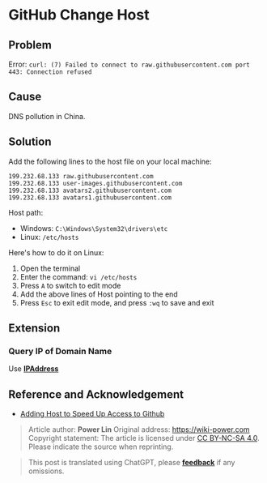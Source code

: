 # GitHub Change Host

## Problem

Error: `curl: (7) Failed to connect to raw.githubusercontent.com port 443: Connection refused`

## Cause

DNS pollution in China.

## Solution

Add the following lines to the host file on your local machine:

```
199.232.68.133 raw.githubusercontent.com
199.232.68.133 user-images.githubusercontent.com
199.232.68.133 avatars2.githubusercontent.com
199.232.68.133 avatars1.githubusercontent.com
```

Host path:

- Windows: `C:\Windows\System32\drivers\etc`
- Linux: `/etc/hosts`

Here's how to do it on Linux:

1. Open the terminal
2. Enter the command: `vi /etc/hosts`
3. Press `A` to switch to edit mode
4. Add the above lines of Host pointing to the end
5. Press `Esc` to exit edit mode, and press `:wq` to save and exit

## Extension

### Query IP of Domain Name

Use [**IPAddress**](https://www.ipaddress.com/)

## Reference and Acknowledgement

- [Adding Host to Speed Up Access to Github](https://yangshun.win/blogs/2b7abf4f/#%E4%BF%AE%E6%94%B9-host)

> Article author: **Power Lin**
> Original address: <https://wiki-power.com>
> Copyright statement: The article is licensed under [CC BY-NC-SA 4.0](https://creativecommons.org/licenses/by/4.0/deed.zh). Please indicate the source when reprinting.

> This post is translated using ChatGPT, please [**feedback**](https://github.com/linyuxuanlin/Wiki_MkDocs/issues/new) if any omissions.